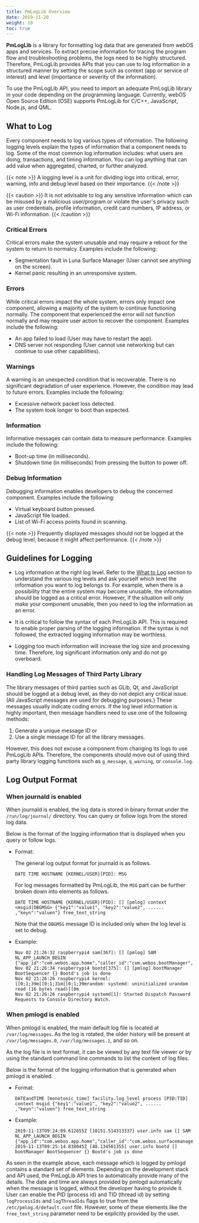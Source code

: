 ```yaml
---
title: PmLogLib Overview
date: 2019-11-20
weight: 10
toc: true
---
```


**PmLogLib** is a library for formatting log data that are generated from webOS apps and services. To extract precise information for tracing the program flow and troubleshooting problems, the logs need to be highly structured. Therefore, PmLogLib provides APIs that you can use to log information in a structured manner by setting the scope such as context (app or service of interest) and level (importance or severity of the information).

To use the PmLogLib API, you need to import an adequate PmLogLib library in your code depending on the programming language. Currently, webOS Open Source Edition (OSE) supports PmLogLib for C/C++, JavaScript, Node.js, and QML.

## What to Log

Every component needs to log various types of information. The following logging levels explain the types of information that a component needs to log. Some of the most common log information includes: what users are doing, transactions, and timing information. You can log anything that can add value when aggregated, charted, or further analyzed.

{{< note >}}
A logging level is a unit for dividing logs into critical, error, warning, info and debug level based on their importance.
{{< /note >}}

{{< caution >}}
It is not advisable to log any sensitive information which can be misused by a malicious user/program or violate the user's privacy such as user credentials, profile information, credit card numbers, IP address, or Wi-Fi information.
{{< /caution >}}

### Critical Errors

Critical errors make the system unusable and may require a reboot for the system to return to normalcy. Examples include the following:

  - Segmentation fault in Luna Surface Manager (User cannot see anything on the screen).
  - Kernel panic resulting in an unresponsive system.

### Errors

While critical errors impact the whole system, errors only impact one component, allowing a majority of the system to continue functioning normally. The component that experienced the error will not function normally and may require user action to recover the component. Examples include the following:

  - An app failed to load (User may have to restart the app).
  - DNS server not responding (User cannot use networking but can continue to use other capabilities).

### Warnings

A warning is an unexpected condition that is recoverable. There is no significant degradation of user experience. However, the condition may lead to future errors. Examples include the following:

  - Excessive network packet loss detected.
  - The system took longer to boot than expected.

### Information

Informative messages can contain data to measure performance. Examples include the following:

  - Boot-up time (in milliseconds).
  - Shutdown time (in milliseconds) from pressing the button to power off.

### Debug Information

Debugging information enables developers to debug the concerned component. Examples include the following:

  - Virtual keyboard button pressed.
  - JavaScript file loaded.
  - List of Wi-Fi access points found in scanning.

{{< note >}}
Frequently displayed messages should not be logged at the debug level, because it might affect performance.
{{< /note >}}

## Guidelines for Logging

  - Log information at the right log level. Refer to the [What to Log](#what-to-log) section to understand the various log levels and ask yourself which level the information you want to log belongs to. For example, when there is a possibility that the entire system may become unusable, the information should be logged as a critical error. However, if the situation will only make your component unusable, then you need to log the information as an error.

  - It is critical to follow the syntax of each PmLogLib API. This is required to enable proper parsing of the logging information. If the syntax is not followed, the extracted logging information may be worthless.

  - Logging too much information will increase the log size and processing time. Therefore, log significant information only and do not go overboard.

### Handling Log Messages of Third Party Library

The library messages of third parties such as GLib, Qt, and JavaScript should be logged at a debug level, as they do not depict any critical issue. (All JavaScript messages are used for debugging purposes.) These messages usually indicate coding errors. If the log level information is highly important, then message handlers need to use one of the following methods:

1.  Generate a unique message ID or
2.  Use a single message ID for all the library messages.

However, this does not excuse a component from changing its logs to use PmLogLib APIs. Therefore, the components should move out of using third party library logging functions such as `g_message`, `q_warning`, or `console.log`.

## Log Output Format

### When journald is enabled

When journald is enabled, the log data is stored in binary format under the `/run/log/journal/` directory. You can query or follow logs from the stored log data.

Below is the format of the logging information that is displayed when you query or follow logs.

  - Format:

    The general log output format for journald is as follows.

    ``` shell
    DATE TIME HOSTNAME {KERNEL/USER}[PID]: MSG
    ```

    For log messages formatted by PmLogLib, the `MSG` part can be further broken down into elements as follows.

    ```
    DATE TIME HOSTNAME {KERNEL/USER}[PID]: [] [pmlog] context <msgid|DBGMSG> {"key1":"value1", "key2":"value2", ...... ,"keyn":"valuen"} free_text_string
    ```

    Note that the `DBGMSG` message ID is included only when the log level is set to debug.

  - Example:

    ``` shell
    Nov 02 21:26:32 raspberrypi4 sam[367]: [] [pmlog] SAM NL_APP_LAUNCH_BEGIN {"app_id":"com.webos.app.home","caller_id":"com.webos.bootManager","mode":"normal"}
    Nov 02 21:26:34 raspberrypi4 bootd[375]: [] [pmlog] bootManager BootSequencer {} Bootd's job is done
    Nov 02 21:26:26 raspberrypi4 kernel: [[0;1;39m[[0;1;31m[[0;1;39mrandom: systemd: uninitialized urandom read (16 bytes read)[[0m
    Nov 02 21:26:26 raspberrypi4 systemd[1]: Started Dispatch Password Requests to Console Directory Watch.
    ```

### When pmlogd is enabled

When pmlogd is enabled, the main default log file is located at `/var/log/messages`. As the log is rotated, the older history will be present at `/var/log/messages.0`, `/var/log/messages.1`, and so on.

As the log file is in text format, it can be viewed by any text file viewer or by using the standard command line commands to list the content of log files.

Below is the format of the logging information that is generated when pmlogd is enabled.

  - Format:

    ``` shell
    DATEandTIME [monotonic_time] facility.log_level process [PID:TID] context msgid {"key1":"value1", "key2":"value2", ...... ,"keyn":"valuen"} free_text_string
    ```

  - Example:

    ``` shell
    2019-11-13T09:24:09.612655Z [10151.514313337] user.info sam [] SAM NL_APP_LAUNCH_BEGIN {"app_id":"com.webos.app.home","caller_id":"com.webos.surfacemanager","mode":"normal"}
    2019-11-13T09:25:14.838045Z [48.134501355] user.info bootd [] bootManager BootSequencer {} Bootd's job is done
    ```

As seen in the example above, each message which is logged by pmlogd contains a standard set of elements. Depending on the development stack and API used, the PmLogLib API tries to automatically provide many of the details. The date and time are always provided by pmlogd automatically when the message is logged, without the developer having to provide it. User can enable the PID (process id) and TID (thread id) by setting `logProcessIds` and `logThreadIds` flags to true from the `/etc/pmlog.d/default.conf` file. However, some of these elements like the `free_text_string` parameter need to be explicitly provided by the user.
